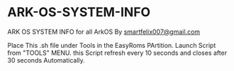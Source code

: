      
# ARK-OS-SYSTEM-INFO
ARK OS SYSTEM INFO for all ArkOS By smartfelix007@gmail.com

Place This  .sh file under Tools in the EasyRoms PArtition.
Launch Script from "TOOLS" MENU.
this Script refresh every 10 seconds and closes after 30 seconds Automatically.


